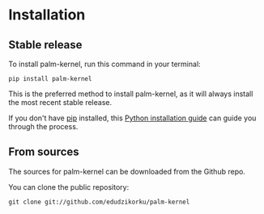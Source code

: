 # Installation

## Stable release

To install palm-kernel, run this command in your terminal:

```
pip install palm-kernel
```

This is the preferred method to install palm-kernel, as it will always install the most recent stable release.

If you don't have [pip](https://pip.pypa.io) installed, this [Python installation guide](http://docs.python-guide.org/en/latest/starting/installation/) can guide you through the process.

## From sources

The sources for palm-kernel can be downloaded from the Github repo.

You can clone the public repository:

```
git clone git://github.com/edudzikorku/palm-kernel
```
